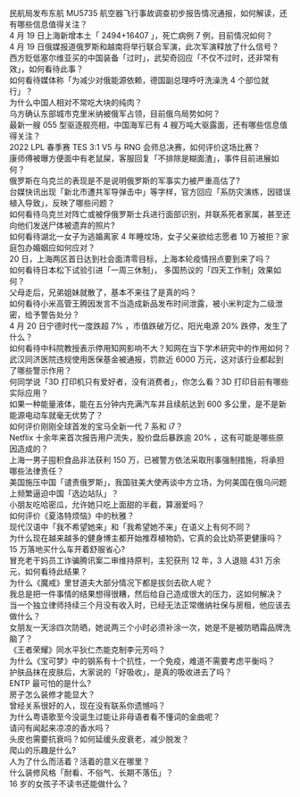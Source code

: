 民航局发布东航 MU5735 航空器飞行事故调查初步报告情况通报，如何解读，还有哪些信息值得关注？  
4 月 19 日上海新增本土「 2494+16407 」，死亡病例 7 例，目前情况如何？  
4 月 19 日俄媒报道俄罗斯和越南将举行联合军演，此次军演释放了什么信号？  
西方贬低塞尔维亚买的中国装备「过时」，武契奇回应「不仅不过时，还非常有效」，如何看待此事？  
如何看待媒体称「为减少对俄能源依赖，德国副总理呼吁洗澡洗 4 个部位就行」？  
为什么中国人相对不常吃大块的纯肉？  
乌方确认东部城市克里米纳被俄军占领，目前俄乌局势如何？  
最新一艘 055 型驱逐舰亮相，中国海军已有 4 艘万吨大驱露面，还有哪些信息值得关注？  
2022 LPL 春季赛 TES 3:1 V5 与 RNG 会师总决赛，如何评价这场比赛？  
康师傅被曝方便面中有老鼠屎，客服回复「不排除是糊面渣」，事件目前进展如何？  
俄罗斯在乌克兰的表现是不是说明俄罗斯的军事实力被严重高估了?  
台媒快讯出现「新北市遭共军导弹击中」等字样，官方回应「系防灾演练，因错误植入导致」，反映了哪些问题？  
如何看待乌克兰对阵亡或被俘俄罗斯士兵进行面部识别，并联系死者家属，甚至还向他们发送尸体被遗弃的照片?  
如何看待湖北一女子为逃婚离家 4 年睡坟场，女子父亲欲给志愿者 10 万被拒？家庭包办婚姻应如何应对？  
20 日，上海两区首日达到社会面清零目标，上海本轮疫情拐点要到来了吗？  
如何看待日本松下试验引进「一周三休制」， 多国热议的「四天工作制」效果如何？  
父母走后，兄弟姐妹就散了，基本不来往了是真的吗？  
如何看待小米高管王腾因发言不当造成新品发布时间泄露，被小米判定为二级泄密，给予警告处分？  
4 月 20 日宁德时代一度跌超 7% ，市值跌破万亿，阳光电源 20% 跌停，发生了什么？  
如何看待中科院教授表示停用知网影响不大？知网在当下学术研究中的作用如何？  
武汉同济医院违规使用医保基金被通报，罚款近 6000 万元，这对该行业都起到了哪些警示作用？  
何同学说「3D 打印机只有爱好者，没有消费者」，你怎么看？3D 打印目前有哪些实际应用？  
如果一种能量液体，能在五分钟内充满汽车并且续航达到 600 多公里，是不是新能源电动车就毫无优势了？  
如何评价刚刚全球首发的宝马全新一代 7 系和 i7？  
Netflix 十余年来首次报告用户流失，股价盘后暴跌逾 20% ，这有可能是哪些原因造成的？  
上海一男子囤积食品非法获利 150 万，已被警方依法采取刑事强制措施，将承担哪些法律责任？  
美国施压中国「谴责俄罗斯」，我国驻美大使再谈中方立场，为何美国在俄乌问题上频繁逼迫中国「选边站队」？  
小朋友吃哈密瓜，允许她只吃上面甜的半截，算溺爱吗？  
如何评价《夏洛特烦恼》中的秋雅？  
现代汉语中「我不希望她来」和「我希望她不来」在语义上有何不同？  
为什么现在越来越多的健身博主都开始推荐植物奶，它真的会比奶茶更健康吗？  
15 万落地买什么车开着舒服省心?  
冒充老干妈员工诈骗腾讯案二审维持原判，主犯获刑 12 年，3 人退赔 431 万余元，如何看待此结果？  
为什么《魔戒》里甘道夫大部分情况下都是拔剑去砍人呢？  
我总是把一件事情的结果想得很糟，然后给自己造成很大的压力，这如何解决？  
当一个独立律师持续三个月没有收入时，已经无法正常缴纳社保与房租，他应该去做什么？  
女朋友一天涂四次防晒，她说两三个小时必须补涂一次，她是不是被防晒霜品牌洗脑了？  
《王者荣耀》同水平狄仁杰能克制李元芳吗？  
为什么《宝可梦》中的钢系有十个抗性，一个免疫，难道不需要考虑平衡吗？  
护肤品抹在皮肤后，大家说的「好吸收」，是真的吸收进去了吗？  
ENTP 最可怕的是什么?  
房子怎么装修才能显大？  
曾经关系很好的人，现在没有联系你遗憾吗？  
为什么粤语歌至今没诞生过能让非母语者看不懂词的金曲呢？  
请问有闻起来凉凉的香水吗？  
头皮也需要抗衰吗？如何延缓头皮衰老，减少脱发？  
爬山的乐趣是什么?  
人为了什么而活着？活着的意义在哪里？  
什么装修风格「耐看、不俗气、长期不落伍」？  
16 岁的女孩子不读书还能做什么？  
